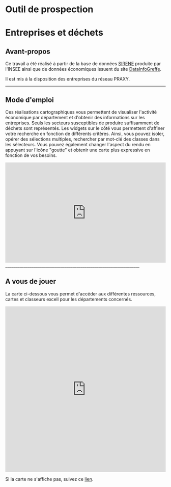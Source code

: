 # Outil de prospection 
# Entreprises et déchets



## Avant-propos

 Ce travail a été réalisé à partir de la base de données [SIRENE](https://www.data.gouv.fr/fr/datasets/base-sirene-des-entreprises-et-de-leurs-etablissements-siren-siret/) produite par l'INSEE ainsi que de données économiques issuent du site [DataInfoGreffe](https://datainfogreffe.fr/page/index/). 

Il est mis à la disposition des entreprises du réseau PRAXY.
_________________________________________________________________


## Mode d'emploi 

 Ces réalisations cartographiques vous permettent de visualiser l'activité économique par département et d'obtenir des informations sur les entreprises. Seuls les secteurs susceptibles de produire suffisamment de déchets sont représentés.
Les widgets sur le côté vous permettent d'affiner votre recherche en fonction de différents critères. 
Ainsi, vous pouvez isoler, opérer des sélections multiples, rechercher par mot-clé des classes dans les sélecteurs. Vous pouvez également changer l'aspect du rendu en appuyant sur l'icône "goutte" et obtenir une carte plus expressive en fonction de vos besoins.

<iframe width="100%" height="315" src="https://www.youtube.com/embed/pbv_8N0PmJg" frameborder="0" allowfullscreen></iframe>
__________________________________________________________________


## A vous de jouer

La carte ci-dessous vous permet d'accéder aux différentes ressources, cartes et classeurs excell pour les départements concernés.

<iframe width="100%" height="520" frameborder="0" src="https://simon-d.carto.com/builder/66be4896-f3c5-11e6-b55e-0e98b61680bf/embed" allowfullscreen webkitallowfullscreen mozallowfullscreen oallowfullscreen msallowfullscreen></iframe>

Si la carte ne s'affiche pas, suivez ce [lien](https://github.com/sducournau/Praxy/blob/master/Hyperliens.md).

